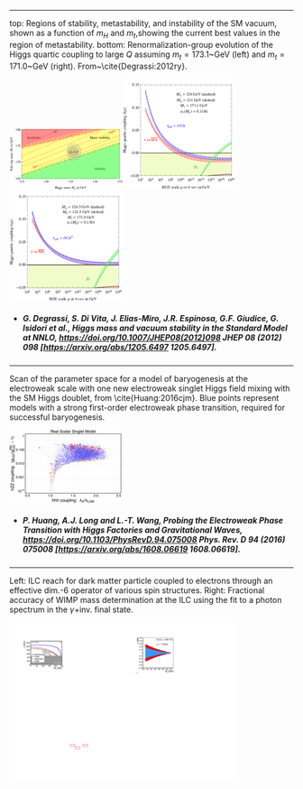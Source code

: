 
 
-----
top: Regions of stability, metastability, and instability of the SM vacuum, shown as a function of $m_H$ and $m_t$,showing the current best values in the region of metastability. bottom: Renormalization-group evolution of the Higgs quartic coupling to large $Q$ assuming $m_t = 173.1$~GeV (left) and $m_t = 171.0$~GeV (right). From~\cite{Degrassi:2012ry}. 
 
[<img src="figures/deadoraliveG2012.png" width="200" />](figures/deadoraliveG2012.pdf)[<img src="figures/runeff.png" width="200" />](figures/runeff.pdf)[<img src="figures/runeff2.png" width="200" />](figures/runeff2.pdf)

- ##### G. Degrassi, S. Di Vita, J. Elias-Miro, J.R. Espinosa, G.F. Giudice, G. Isidori et al., Higgs mass and vacuum stability in the Standard Model at NNLO, https://doi.org/10.1007/JHEP08(2012)098 JHEP   08 (2012) 098 [https://arxiv.org/abs/1205.6497  1205.6497].  



 
-----
Scan of the parameter space for a model of baryogenesis at the electroweak scale with one new electroweak singlet Higgs field mixing with the SM Higgs doublet, from \cite{Huang:2016cjm}. Blue points represent models with a strong first-order electroweak phase transition, required for successful baryogenesis.
 
[<img src="figures/Huang-2.png" width="200" />](figures/Huang-2.pdf)

- ##### P. Huang, A.J. Long and L.-T. Wang, Probing the Electroweak Phase Transition with Higgs Factories and Gravitational Waves, https://doi.org/10.1103/PhysRevD.94.075008 Phys. Rev. D   94 (2016) 075008 [https://arxiv.org/abs/1608.06619  1608.06619].  



 
-----
Left: ILC reach for dark matter particle coupled to electrons through an effective dim.-6 operator of various spin structures. Right: Fractional accuracy of WIMP mass determination at the ILC using the fit to a photon spectrum in the $\gamma+$inv. final state.
 
[<img src="figures/ILC_WIMP_EFT_Reach.png" width="200" />](figures/ILC_WIMP_EFT_Reach.pdf)[<img src="figures/ILC_WIMP_Mass.png" width="200" />](figures/ILC_WIMP_Mass.pdf)


